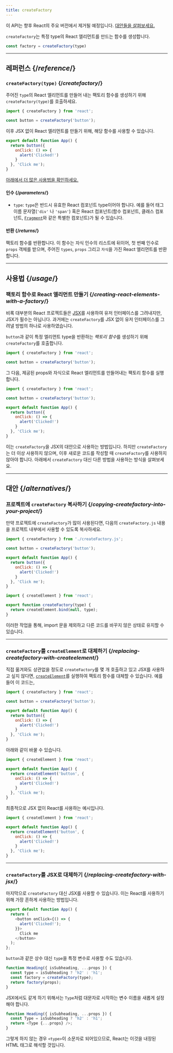 ```yaml
---
title: createFactory
---
```


<Deprecated>

이 API는 향후 React의 주요 버전에서 제거될 예정입니다. [대안들을 살펴보세요.](#alternatives)

</Deprecated>

<Intro>

`createFactory`는 특정 type의 React 엘리먼트를 만드는 함수를 생성합니다.

```js
const factory = createFactory(type)
```

</Intro>

<InlineToc />

---

## 레퍼런스 {/*reference*/}

### `createFactory(type)` {/*createfactory*/}

주어진 `type`의 React 엘리먼트를 만들어 내는 팩토리 함수를 생성하기 위해 `createFactory(type)`를 호출하세요.

```js
import { createFactory } from 'react';

const button = createFactory('button');
```

이후 JSX 없이 React 엘리먼트를 만들기 위해, 해당 함수를 사용할 수 있습니다. 

```js
export default function App() {
  return button({
    onClick: () => {
      alert('Clicked!')
    }
  }, 'Click me');
}
```

[아래에서 더 많은 사용법을 확인하세요.](#usage)

#### 인수 {/*parameters*/}

* `type`: `type`은 반드시 유효한 React 컴포넌트 type이어야 합니다. 예를 들어 태그 이름 문자열(`'div'` 나 `'span'`) 혹은 React 컴포넌트(함수 컴포넌트, 클래스 컴포넌트, [`Fragment`](/reference/react/Fragment)와 같은 특별한 컴포넌트)가 될 수 있습니다.

#### 반환 {/*returns*/}

팩토리 함수를 반환합니다. 이 함수는 자식 인수의 리스트에 뒤이어, 첫 번째 인수로 `props` 객체를 받으며, 주어진 `types`, `props` 그리고 `자식`을 가진 React 엘리먼트를 반환합니다. 

---

## 사용법 {/*usage*/}

### 팩토리 함수로 React 엘리먼트 만들기 {/*creating-react-elements-with-a-factory*/}

비록 대부분의 React 프로젝트들은 [JSX](/learn/writing-markup-with-jsx)를 사용하여 유저 인터페이스를 그려내지만, JSX가 필수는 아닙니다. 과거에는 `createFactory`를 JSX 없이 유저 인터페이스를 그려낼 방법의 하나로 사용하였습니다.

`button`과 같이 특정 엘리먼트 type을 반환하는 *팩토리 함수*를 생성하기 위해 `createFactory`를 호출합니다.

```js
import { createFactory } from 'react';

const button = createFactory('button');
```

그 다음, 제공된 props와 자식으로 React 엘리먼트를 만들어내는 팩토리 함수를 실행합니다.

<Sandpack>

```js App.js
import { createFactory } from 'react';

const button = createFactory('button');

export default function App() {
  return button({
    onClick: () => {
      alert('Clicked!')
    }
  }, 'Click me');
}
```

</Sandpack>

이는 `createFactory`을 JSX의 대안으로 사용하는 방법입니다. 하지만 `createFactory`는 더 이상 사용하지 않으며, 이후 새로운 코드를 작성할 때 `createFactory`를 사용하지 않아야 합니다. 아래에서 `createFactory` 대신 다른 방법을 사용하는 방식을 살펴보세요.

---

## 대안 {/*alternatives*/}

### 프로젝트에 `createFactory` 복사하기 {/*copying-createfactory-into-your-project*/}

만약 프로젝트에 `createFactory`가 많이 사용된다면, 다음의 `createFactory.js` 내용을 프로젝트 내부에서 사용할 수 있도록 복사하세요.

<Sandpack>

```js App.js
import { createFactory } from './createFactory.js';

const button = createFactory('button');

export default function App() {
  return button({
    onClick: () => {
      alert('Clicked!')
    }
  }, 'Click me');
}
```

```js createFactory.js
import { createElement } from 'react';

export function createFactory(type) {
  return createElement.bind(null, type);
}
```

</Sandpack>

이러한 작업을 통해, import 문을 제외하고 다른 코드를 바꾸지 않은 상태로 유지할 수 있습니다.

---

### `createFactory`를 `createElement`로 대체하기 {/*replacing-createfactory-with-createelement*/}

직접 옮겨와도 상관없을 정도로 `createFactory`를 몇 개 호출하고 있고 JSX를 사용하고 싶지 않다면, [`createElement`](/reference/react/createElement)를 실행하여 팩토리 함수를 대체할 수 있습니다. 예를 들어 이 코드는, 


```js {1,3,6}
import { createFactory } from 'react';

const button = createFactory('button');

export default function App() {
  return button({
    onClick: () => {
      alert('Clicked!')
    }
  }, 'Click me');
}
```

아래와 같이 바꿀 수 있습니다.


```js {1,4}
import { createElement } from 'react';

export default function App() {
  return createElement('button', {
    onClick: () => {
      alert('Clicked!')
    }
  }, 'Click me');
}
```

최종적으로 JSX 없이 React를 사용하는 예시입니다.

<Sandpack>

```js App.js
import { createElement } from 'react';

export default function App() {
  return createElement('button', {
    onClick: () => {
      alert('Clicked!')
    }
  }, 'Click me');
}
```

</Sandpack>

---

### `createFactory`를 JSX로 대체하기 {/*replacing-createfactory-with-jsx*/}

마지막으로 `createFactory` 대신 JSX를 사용할 수 있습니다. 이는 React를 사용하기 위해 가장 흔하게 사용하는 방법입니다.

<Sandpack>

```js App.js
export default function App() {
  return (
    <button onClick={() => {
      alert('Clicked!');
    }}>
      Click me
    </button>
  );
};
```

</Sandpack>

<Pitfall>

`button`과 같은 상수 대신 `type`을 특정 변수로 사용할 수도 있습니다.

```js {3}
function Heading({ isSubheading, ...props }) {
  const type = isSubheading ? 'h2' : 'h1';
  const factory = createFactory(type);
  return factory(props);
}
```

JSX에서도 같게 하기 위해서는 `Type`처럼 대문자로 시작하는 변수 이름을 새롭게 설정해야 합니다.

```js {2,3}
function Heading({ isSubheading, ...props }) {
  const Type = isSubheading ? 'h2' : 'h1';
  return <Type {...props} />;
}
```

그렇게 하지 않는 경우 `<type>`이 소문자로 되어있으므로, React는 이것을 내장된 HTML 태그로 해석할 것입니다.

</Pitfall>
